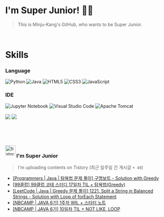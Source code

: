 
# I'm Super Junior! 🐱‍🏍
  > This is Minju-Kang's GitHub, who wants to be Super Junior.

<br>

<h1>Skills</h1>
<h3>Language</h3>
<div sytle="display:inline;">
<img alt="Python" src="https://img.shields.io/badge/Python-3776AB?style=flat-square&logo=Python&logoColor=white"/>
<img alt="Java" src="https://img.shields.io/badge/JAVA-007396?style=flat-square&logo=Java&logoColor=white"/>
<img alt="HTML5" src="https://img.shields.io/badge/HTML5-E34F26?style=flat-square&logo=HTML5&logoColor=white"/>
<img alt="CSS3" src="https://img.shields.io/badge/CSS3-1572B6?style=flat-square&logo=CSS3&logoColor=white"/>
<img alt="JavaScript" src="https://img.shields.io/badge/JavaScript-F7DF1E?style=flat-square&logo=JavaScript&logoColor=black"/>
</div>
<h3>IDE</h3>
<div sytle="display:inline;">
<img alt="Jupyter Notebook" src="https://img.shields.io/badge/Jupyter-F37626?style=flat-square&logo=Jupyter&logoColor=white"/>
<img alt="Visual Studio Code" src="https://img.shields.io/badge/Visual Studio Code-007ACC?style=flat-square&logo=Visual Studio Code&logoColor=white"/>
<img alt="Apache Tomcat" src="https://img.shields.io/badge/Apache Tomcat-F8DC75?style=flat-square&logo=Apache Tomcat&logoColor=black"/>
</div>
<br>

<img src="https://github-readme-stats.vercel.app/api/top-langs/?username=minjukang727" >
<img src="https://github-readme-stats.vercel.app/api?username=MinjuKang727&show_icons=true&theme=radical">

<br><br>


<br>

<img src="https://github.com/MinjuKang727/MinjuKang727/assets/108849480/0ac49170-7c8c-4c99-b0e5-86c414fc591c" alt="tistory-icon_IamSuperJunior" width="32px" align="left">

###  I'm Super Junior
  > I'm uploading contents on Tistory  (최근 일주일 간 게시글 `+ 40`)  

- <a href="https://ajtwltsk.tistory.com/86"> [Programmers | Java |  탐욕법  문제 풀이] 구명보트 - Solution with Greedy </a><br>  
- <a href="https://ajtwltsk.tistory.com/85"> [99클럽] 99클럽 코테 스터디 17일차 TIL + 탐욕법(Greedy) </a><br>  
- <a href="https://ajtwltsk.tistory.com/84"> [LeetCode | Java | Greedy 문제 풀이] 1221. Split a String in Balanced Strings - Solution with Loop of forEach Statement </a><br>  
- <a href="https://ajtwltsk.tistory.com/83"> [NBCAMP | JAVA 6기] 1주차 WIL + 스타터 노트 </a><br>  
- <a href="https://ajtwltsk.tistory.com/82"> [NBCAMP | JAVA 6기] 10일차 TIL + NOT LIKE, LOOP </a><br>  

